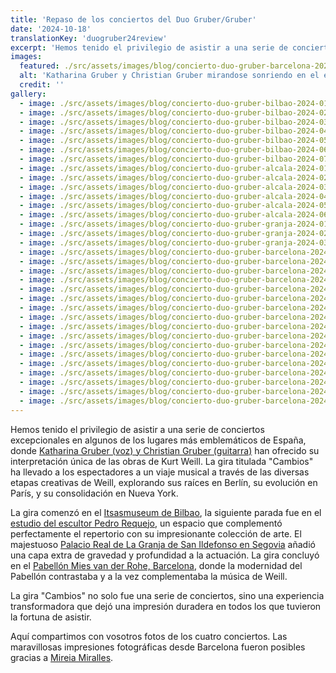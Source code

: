 ```yaml
---
title: 'Repaso de los conciertos del Duo Gruber/Gruber'
date: '2024-10-18'
translationKey: 'duogruber24review'
excerpt: 'Hemos tenido el privilegio de asistir a una serie de conciertos excepcionales en algunos de los lugares más emblemáticos de España, donde Katharina Gruber y Christian Gruber han ofrecido su interpretación única de las obras de Kurt Weill.'
images:
  featured: ./src/assets/images/blog/concierto-duo-gruber-barcelona-2024-17.jpg
  alt: 'Katharina Gruber y Christian Gruber mirandose sonriendo en el escanrio del Pabellón Mies van der Rohe'
  credit: ''
gallery:
  - image: ./src/assets/images/blog/concierto-duo-gruber-bilbao-2024-01.jpg
  - image: ./src/assets/images/blog/concierto-duo-gruber-bilbao-2024-02.jpg
  - image: ./src/assets/images/blog/concierto-duo-gruber-bilbao-2024-03.jpg
  - image: ./src/assets/images/blog/concierto-duo-gruber-bilbao-2024-04.jpg
  - image: ./src/assets/images/blog/concierto-duo-gruber-bilbao-2024-05.jpg
  - image: ./src/assets/images/blog/concierto-duo-gruber-bilbao-2024-06.jpg
  - image: ./src/assets/images/blog/concierto-duo-gruber-bilbao-2024-07.jpg
  - image: ./src/assets/images/blog/concierto-duo-gruber-alcala-2024-01.jpg
  - image: ./src/assets/images/blog/concierto-duo-gruber-alcala-2024-02.jpg
  - image: ./src/assets/images/blog/concierto-duo-gruber-alcala-2024-03.jpg
  - image: ./src/assets/images/blog/concierto-duo-gruber-alcala-2024-04.jpg
  - image: ./src/assets/images/blog/concierto-duo-gruber-alcala-2024-05.jpg
  - image: ./src/assets/images/blog/concierto-duo-gruber-alcala-2024-06.jpg
  - image: ./src/assets/images/blog/concierto-duo-gruber-granja-2024-01.jpg
  - image: ./src/assets/images/blog/concierto-duo-gruber-granja-2024-02.jpg
  - image: ./src/assets/images/blog/concierto-duo-gruber-granja-2024-03.jpg
  - image: ./src/assets/images/blog/concierto-duo-gruber-barcelona-2024-01.jpg
  - image: ./src/assets/images/blog/concierto-duo-gruber-barcelona-2024-02.jpg
  - image: ./src/assets/images/blog/concierto-duo-gruber-barcelona-2024-03.jpg
  - image: ./src/assets/images/blog/concierto-duo-gruber-barcelona-2024-04.jpg
  - image: ./src/assets/images/blog/concierto-duo-gruber-barcelona-2024-05.jpg
  - image: ./src/assets/images/blog/concierto-duo-gruber-barcelona-2024-06.jpg
  - image: ./src/assets/images/blog/concierto-duo-gruber-barcelona-2024-07.jpg
  - image: ./src/assets/images/blog/concierto-duo-gruber-barcelona-2024-08.jpg
  - image: ./src/assets/images/blog/concierto-duo-gruber-barcelona-2024-09.jpg
  - image: ./src/assets/images/blog/concierto-duo-gruber-barcelona-2024-10.jpg
  - image: ./src/assets/images/blog/concierto-duo-gruber-barcelona-2024-11.jpg
  - image: ./src/assets/images/blog/concierto-duo-gruber-barcelona-2024-12.jpg
  - image: ./src/assets/images/blog/concierto-duo-gruber-barcelona-2024-13.jpg
  - image: ./src/assets/images/blog/concierto-duo-gruber-barcelona-2024-14.jpg
  - image: ./src/assets/images/blog/concierto-duo-gruber-barcelona-2024-15.jpg
  - image: ./src/assets/images/blog/concierto-duo-gruber-barcelona-2024-16.jpg
  - image: ./src/assets/images/blog/concierto-duo-gruber-barcelona-2024-17.jpg
---
```


Hemos tenido el privilegio de asistir a una serie de conciertos excepcionales en algunos de los lugares más emblemáticos de España, donde [Katharina Gruber (voz) y Christian Gruber (guitarra)](/es/artistas/duo-gruber/) han ofrecido su interpretación única de las obras de Kurt Weill. La gira titulada "Cambios" ha llevado a los espectadores a un viaje musical a través de las diversas etapas creativas de Weill, explorando sus raíces en Berlín, su evolución en París, y su consolidación en Nueva York.

La gira comenzó en el [Itsasmuseum de Bilbao](/es/lugares/itsasmuseum-bilbao/), la siguiente parada fue en el [estudio del escultor Pedro Requejo](/es/lugares/arthouse-requejo/), un espacio que complementó perfectamente el repertorio con su impresionante colección de arte. El majestuoso [Palacio Real de La Granja de San Ildefonso en Segovia](/es/lugares/palacio-real-de-la-granja-de-san-ildefonso/) añadió una capa extra de gravedad y profundidad a la actuación. La gira concluyó en el [Pabellón Mies van der Rohe, Barcelona](/de/orte/pabellon-mies-van-der-rohe/), donde la modernidad del Pabellón contrastaba y a la vez complementaba la música de Weill.

La gira "Cambios" no solo fue una serie de conciertos, sino una experiencia transformadora que dejó una impresión duradera en todos los que tuvieron la fortuna de asistir.

Aquí compartimos con vosotros fotos de los cuatro conciertos. Las maravillosas impresiones fotográficas desde Barcelona fueron posibles gracias a [Mireia Miralles](https://www.mireiamiralles.es/).
